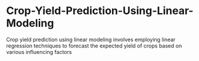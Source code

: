 # Crop-Yield-Prediction-Using-Linear-Modeling
Crop yield prediction using linear modeling involves employing linear regression techniques to forecast the expected yield of crops based on various influencing factors
